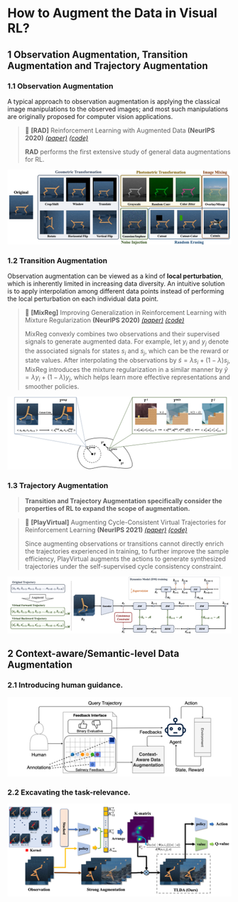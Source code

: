 # How to Augment the Data in Visual RL?


## 1 Observation Augmentation, Transition Augmentation and Trajectory Augmentation

### 1.1 Observation Augmentation

A typical approach to observation augmentation is applying the classical image manipulations to the observed images; and most such manipulations are originally proposed for computer vision applications.

> :bookmark: **[RAD]** Reinforcement Learning with Augmented Data **(NeurIPS 2020)** [*(paper)*](https://proceedings.neurips.cc/paper/2020/hash/e615c82aba461681ade82da2da38004a-Abstract.html) [*(code)*](https://github.com/MishaLaskin/rad)
> 
> **RAD** performs the first extensive study of general data augmentations for RL.

![AugTypes](https://github.com/Guozheng-Ma/DA-in-visualRL/blob/3f6fb63bc8b565e231fbf77ac7f978cf298b82c0/Image/AugTypes_long.png)

### 1.2 Transition Augmentation

Observation augmentation can be viewed as a kind of **local perturbation**, which is inherently limited in increasing data diversity.
An intuitive solution is to apply interpolation among different data points instead of performing the local perturbation on each individual data point.

> :bookmark: **[MixReg]** Improving Generalization in Reinforcement Learning with Mixture Regularization **(NeurIPS 2020)** [*(paper)*](https://proceedings.neurips.cc/paper/2020/hash/5a751d6a0b6ef05cfe51b86e5d1458e6-Abstract.html) [*(code)*](https://github.com/kaixin96/mixreg) 
>
> MixReg convexly combines two observations and their supervised signals to generate augmented data.
For example, let ${y_i}$ and ${y_j}$ denote the associated signals for states ${s_i}$ and ${s_j}$, which can be the reward or state values. 
After interpolating the observations by ${\tilde{s}=\lambda s_{i}+(1-\lambda) s_{j}}$, MixReg introduces the mixture regularization in a similar manner by ${\tilde{y}=\lambda y_{i}+(1-\lambda) y_{j}}$, which helps learn more effective representations and smoother policies.

![MixReg](https://github.com/Guozheng-Ma/DA-in-visualRL/blob/1e7e46d23633f9379da91527f7509cd195008901/Image/Mixreg.png)

### 1.3 Trajectory Augmentation

> **Transition and Trajectory Augmentation specifically consider the properties of RL to expand the scope of augmentation.**

> :bookmark: **[PlayVirtual]** Augmenting Cycle-Consistent Virtual Trajectories for Reinforcement Learning **(NeurIPS 2021)** [*(paper)*](https://proceedings.neurips.cc/paper/2021/hash/2a38a4a9316c49e5a833517c45d31070-Abstract.html) [*(code)*](https://github.com/microsoft/Playvirtual) 
> 
> Since augmenting observations or transitions cannot directly enrich the trajectories experienced in training, to further improve the sample efficiency, PlayVirtual augments the actions to generate synthesized trajectories under the self-supervised cycle consistency constraint.

![PlayVirtual](https://github.com/Guozheng-Ma/DA-in-visualRL/blob/4984287c86b50e0fe37479a0dffec1e0a6996786/Image/Playvirtual.png)


## 2 Context-aware/Semantic-level Data Augmentation

### 2.1 Introducing human guidance.


![EXPAND](https://github.com/Guozheng-Ma/DA-in-visualRL/blob/059e52c7fd434a4043499a3925c22744c9de7753/Image/EXPAND.png)


### 2.2 Excavating the task-relevance.



![TLDA](https://github.com/Guozheng-Ma/DA-in-visualRL/blob/27ee08c72d57c7b028b48fd7a977ff947cbd5622/Image/TLDA.png)

